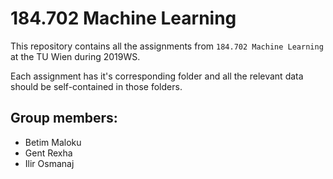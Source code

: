 # 184.702 Machine Learning

This repository contains all the assignments from `184.702 Machine Learning` at the TU Wien during 2019WS.

Each assignment has it's corresponding folder and all the relevant data should be self-contained in those folders.

## Group members:
* Betim Maloku
* Gent Rexha
* Ilir Osmanaj